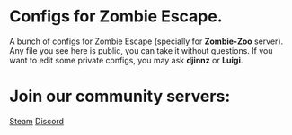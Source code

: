 # Configs for Zombie Escape.

A bunch of configs for Zombie Escape (specially for **Zombie-Zoo** server). Any file you see here is public, you can take it without questions. If you want to edit some private configs, you may ask **djinnz** or **Luigi**.


# Join our community servers:
[Steam](https://steamcommunity.com/groups/Zombie-Zoo)
[Discord](https://discord.gg/MwxXsBQeug)